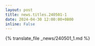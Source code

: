 ```yaml
---
layout: post
title: news.titles.240501-1
date: 2024-04-30 12:00:00+0800
inline: False
---
```


{% translate_file _news/240501_1.md %}

